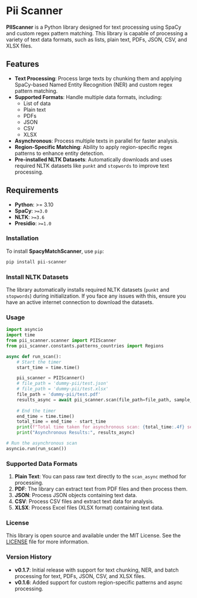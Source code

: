 
# Pii Scanner


**PIIScanner** is a Python library designed for text processing using SpaCy and custom regex pattern matching. This library is capable of processing a variety of text data formats, such as lists, plain text, PDFs, JSON, CSV, and XLSX files.

## Features

- **Text Processing**: Process large texts by chunking them and applying SpaCy-based Named Entity Recognition (NER) and custom regex pattern matching.
- **Supported Formats**: Handle multiple data formats, including:
  - List of data
  - Plain text
  - PDFs
  - JSON
  - CSV
  - XLSX
- **Asynchronous**: Process multiple texts in parallel for faster analysis.
- **Region-Specific Matching**: Ability to apply region-specific regex patterns to enhance entity detection.
- **Pre-installed NLTK Datasets**: Automatically downloads and uses required NLTK datasets like `punkt` and `stopwords` to improve text processing.

## Requirements

- **Python**: >= 3.10
- **SpaCy**: `>=3.0`
- **NLTK**: `>=3.6`
- **Presidio**: `>=1.0` 

### Installation

To install **SpacyMatchScanner**, use `pip`:

```bash
pip install pii-scanner
```

### Install NLTK Datasets

The library automatically installs required NLTK datasets (`punkt` and `stopwords`) during initialization. If you face any issues with this, ensure you have an active internet connection to download the datasets.

### Usage

```python
import asyncio
import time
from pii_scanner.scanner import PIIScanner
from pii_scanner.constants.patterns_countries import Regions

async def run_scan():
    # Start the timer
    start_time = time.time()

    pii_scanner = PIIScanner()
    # file_path = 'dummy-pii/test.json' 
    # file_path = 'dummy-pii/test.xlsx' 
    file_path = 'dummy-pii/test.pdf' 
    results_async = await pii_scanner.scan(file_path=file_path, sample_size=0.005, region=Regions.IN)
    
    # End the timer
    end_time = time.time()
    total_time = end_time - start_time
    print(f"Total time taken for asynchronous scan: {total_time:.4f} seconds")
    print("Asynchronous Results:", results_async)

# Run the asynchronous scan
asyncio.run(run_scan())
```

### Supported Data Formats

1. **Plain Text**: You can pass raw text directly to the `scan_async` method for processing.
2. **PDF**: The library can extract text from PDF files and then process them.
3. **JSON**: Process JSON objects containing text data.
4. **CSV**: Process CSV files and extract text data for analysis.
5. **XLSX**: Process Excel files (XLSX format) containing text data.



### License

This library is open source and available under the MIT License. See the [LICENSE](LICENSE) file for more information.

### Version History

- **v0.1.7**: Initial release with support for text chunking, NER, and batch processing for text, PDFs, JSON, CSV, and XLSX files.
- **v0.1.6**: Added support for custom region-specific patterns and async processing.

